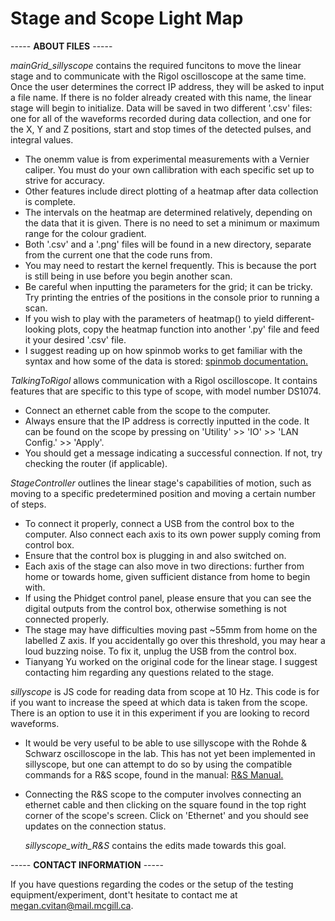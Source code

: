 # Stage and Scope Light Map

----- **ABOUT FILES** -----

*mainGrid_sillyscope* contains the required funcitons to move the linear stage and to communicate with the Rigol oscilloscope at the same time. Once the user determines the 
correct IP address, they will be asked to input a file name. If there is no folder already created with this name, the linear stage will begin to initialize. Data will be saved in
two different '.csv' files: one for all of the waveforms recorded during data collection, and one for the X, Y and Z positions, start and stop times of the detected pulses, and
integral values.

* The onemm value is from experimental measurements with a Vernier caliper. You must do your own callibration with each specific set up to strive for accuracy.
* Other features include direct plotting of a heatmap after data collection is complete. 
* The intervals on the heatmap are determined relatively, depending on the data that it is given. There is no need to set a minimum or maximum range for the colour gradient.
* Both '.csv' and a '.png' files will be found in a new directory, separate from the current one that the code runs from.
* You may need to restart the kernel frequently. This is because the port is still being in use before you begin another scan.
* Be careful when inputting the parameters for the grid; it can be tricky. Try printing the entries of the positions in the console prior to running a scan.
* If you wish to play with the parameters of heatmap() to yield different-looking plots, copy the heatmap function into another '.py' file and feed it your desired '.csv' file.
* I suggest reading up on how spinmob works to get familiar with the syntax and how some of the data is stored: [spinmob documentation.](https://github.com/Spinmob/spinmob/wiki)

*TalkingToRigol* allows communication with a Rigol oscilloscope. It contains features that are specific to this type of scope, with model number DS1074. 

* Connect an ethernet cable from the scope to the computer.
* Always ensure that the IP address is correctly inputted in the code. It can be found on the scope by pressing on 'Utility' >> 'IO' >> 'LAN Config.' >> 'Apply'.
* You should get a message indicating a successful connection. If not, try checking the router (if applicable).

*StageController* outlines the linear stage's capabilities of motion, such as moving to a specific predetermined position and moving a certain number of steps. 

* To connect it properly, connect a USB from the control box to the computer. Also connect each axis to its own power supply coming from control box.
* Ensure that the control box is plugging in and also switched on.
* Each axis of the stage can also move in two directions: further from home or towards home, given sufficient distance from home to begin with. 
* If using the Phidget control panel, please ensure that you can see the digital outputs from the control box, otherwise something is not connected properly.
* The stage may have difficulties moving past ~55mm from home on the labelled Z axis. If you accidentally go over this threshold, you may hear a loud buzzing noise. 
  To fix it, unplug the USB from the control box.
* Tianyang Yu worked on the original code for the linear stage. I suggest contacting him regarding any questions related to the stage.

*sillyscope* is JS code for reading data from scope at 10 Hz. This code is for if you want to increase the speed at which data is taken from the scope. 
There is an option to use it in this experiment if you are looking to record waveforms. 

* It would be very useful to be able to use sillyscope with the Rohde & Schwarz oscilloscope in the lab. This has not yet been implemented in sillyscope, but one can attempt to do so by using the compatible commands for a R&S scope, found in the manual: [R&S Manual.](https://www.batronix.com/files/Rohde-&-Schwarz/Oscilloscope/RTM3000/RTM3000_UserManual.pdf)
* Connecting the R&S scope to the computer involves connecting an ethernet cable and then clicking on the square found in the top right corner of the scope's screen. Click on 'Ethernet' and you should see updates on the connection status.

    *sillyscope_with_R&S* contains the edits made towards this goal.

----- **CONTACT INFORMATION** -----

If you have questions regarding the codes or the setup of the testing equipment/experiment, dont't hesitate to contact me at megan.cvitan@mail.mcgill.ca.

